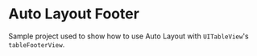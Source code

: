 # Auto Layout Footer
Sample project used to show how to use Auto Layout with `UITableView`'s `tableFooterView`.
